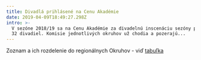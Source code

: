 ```yaml
---
title: Divadlá prihlásené na Cenu Akadémie
date: 2019-04-09T18:49:27.298Z
intro: >-
  V sezóne 2018/19 sa na Cenu Akadémie za divadelnú inscenáciu sezóny prihlásilo
  32 divadiel. Komisie jednotlivých okruhov už chodia a pozerajú...
---
```

Zoznam a ich rozdelenie do regionálnych Okruhov - viď [tabuľka](https://www.adt-theatre.sk/files/tabulka-okruhy-cena-2018-19.pdf)
